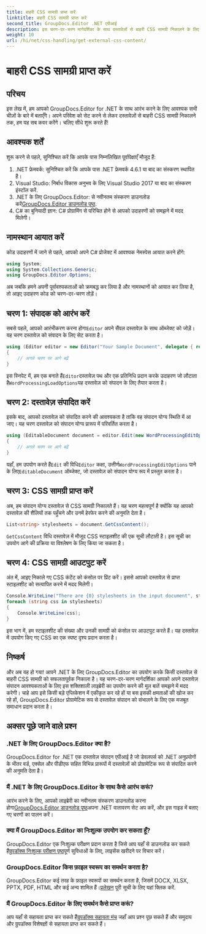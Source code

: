 ```yaml
---
title: बाहरी CSS सामग्री प्राप्त करें
linktitle: बाहरी CSS सामग्री प्राप्त करें
second_title: GroupDocs.Editor .NET एपीआई
description: इस चरण-दर-चरण मार्गदर्शिका के साथ दस्तावेज़ों से बाहरी CSS सामग्री निकालने के लिए .NET के लिए GroupDocs.Editor का उपयोग करना सीखें। दस्तावेज़ एकीकृत करने वाले डेवलपर्स के लिए बिल्कुल सही।
weight: 10
url: /hi/net/css-handling/get-external-css-content/
---
```


# बाहरी CSS सामग्री प्राप्त करें

## परिचय
इस लेख में, हम आपको GroupDocs.Editor for .NET के साथ आरंभ करने के लिए आवश्यक सभी चीज़ों के बारे में बताएँगे। अपने परिवेश को सेट करने से लेकर दस्तावेज़ों से बाहरी CSS सामग्री निकालने तक, हम यह सब कवर करेंगे। चलिए सीधे शुरू करते हैं!
## आवश्यक शर्तें
शुरू करने से पहले, सुनिश्चित करें कि आपके पास निम्नलिखित पूर्वापेक्षाएँ मौजूद हैं:
1. .NET फ्रेमवर्क: सुनिश्चित करें कि आपके पास .NET फ्रेमवर्क 4.6.1 या बाद का संस्करण स्थापित है।
2. Visual Studio: निर्बाध विकास अनुभव के लिए Visual Studio 2017 या बाद का संस्करण इंस्टॉल करें.
3.  .NET के लिए GroupDocs.Editor: से नवीनतम संस्करण डाउनलोड करें[GroupDocs.Editor डाउनलोड पृष्ठ](https://releases.groupdocs.com/editor/net/).
4. C# का बुनियादी ज्ञान: C# प्रोग्रामिंग से परिचित होने से आपको उदाहरणों को समझने में मदद मिलेगी।
## नामस्थान आयात करें
कोड उदाहरणों में जाने से पहले, आपको अपने C# प्रोजेक्ट में आवश्यक नेमस्पेस आयात करने होंगे:
```csharp
using System;
using System.Collections.Generic;
using GroupDocs.Editor.Options;
```
अब जबकि हमने अपनी पूर्वावश्यकताओं को क्रमबद्ध कर लिया है और नामस्थानों को आयात कर लिया है, तो आइए उदाहरण कोड को चरण-दर-चरण तोड़ें।
## चरण 1: संपादक को आरंभ करें
 सबसे पहले, आपको आरंभीकरण करना होगा`Editor` अपने सैंपल दस्तावेज़ के साथ ऑब्जेक्ट को जोड़ें। यह चरण दस्तावेज़ को संपादन के लिए सेट करता है।
```csharp
using (Editor editor = new Editor("Your Sample Document", delegate { return new WordProcessingLoadOptions(); }))
{
    // अगले चरण पर आगे बढ़ें
}
```
 इस स्निपेट में, हम एक बनाते हैं`Editor`दस्तावेज़ पथ और एक प्रतिनिधि प्रदान करके उदाहरण जो लौटाता है`WordProcessingLoadOptions`यह दस्तावेज़ को संपादन के लिए तैयार करता है।
## चरण 2: दस्तावेज़ संपादित करें
इसके बाद, आपको दस्तावेज़ को संपादित करने की आवश्यकता है ताकि वह संपादन योग्य स्थिति में आ जाए। यह चरण दस्तावेज़ को संपादन योग्य प्रारूप में परिवर्तित करता है।
```csharp
using (EditableDocument document = editor.Edit(new WordProcessingEditOptions()))
{
    // अगले चरण पर आगे बढ़ें
}
```
 यहाँ, हम उपयोग करते हैं`Edit` की विधि`Editor` कक्षा, उत्तीर्ण`WordProcessingEditOptions` पाने के लिए`EditableDocument` ऑब्जेक्ट, जो दस्तावेज़ को संपादन योग्य रूप में प्रस्तुत करता है।
## चरण 3: CSS सामग्री प्राप्त करें
अब, हम संपादन योग्य दस्तावेज़ से CSS सामग्री निकालते हैं। यह चरण महत्वपूर्ण है क्योंकि यह आपको दस्तावेज़ की शैलियों तक पहुँचने और उनमें हेरफेर करने की अनुमति देता है।
```csharp
List<string> stylesheets = document.GetCssContent();
```
`GetCssContent` विधि दस्तावेज़ में मौजूद CSS स्टाइलशीट की एक सूची लौटाती है। इस सूची का उपयोग आगे की प्रक्रिया या विश्लेषण के लिए किया जा सकता है।
## चरण 4: CSS सामग्री आउटपुट करें
अंत में, आइए निकाले गए CSS कंटेंट को कंसोल पर प्रिंट करें। इससे आपको दस्तावेज़ से प्राप्त स्टाइलशीट को सत्यापित करने में मदद मिलेगी।
```csharp
Console.WriteLine("There are {0} stylesheets in the input document", stylesheets.Count);
foreach (string css in stylesheets)
{
    Console.WriteLine(css);
}
```
इस भाग में, हम स्टाइलशीट की संख्या और उनकी सामग्री को कंसोल पर आउटपुट करते हैं। यह दस्तावेज़ में उपयोग किए गए CSS का एक स्पष्ट दृश्य प्रदान करता है।
## निष्कर्ष
और अब यह हो गया! आपने .NET के लिए GroupDocs.Editor का उपयोग करके किसी दस्तावेज़ से बाहरी CSS सामग्री को सफलतापूर्वक निकाला है। यह चरण-दर-चरण मार्गदर्शिका आपको अपने दस्तावेज़ संपादन आवश्यकताओं के लिए इस शक्तिशाली लाइब्रेरी का उपयोग करने की मूल बातें समझने में मदद करेगी। चाहे आप इसे किसी बड़े एप्लिकेशन में एकीकृत कर रहे हों या बस इसकी क्षमताओं की खोज कर रहे हों, GroupDocs.Editor प्रोग्रामेटिक रूप से दस्तावेज़ संपादन को संभालने के लिए एक मजबूत समाधान प्रदान करता है।
## अक्सर पूछे जाने वाले प्रश्न
### .NET के लिए GroupDocs.Editor क्या है?
GroupDocs.Editor for .NET एक दस्तावेज़ संपादन एपीआई है जो डेवलपर्स को .NET अनुप्रयोगों के भीतर वर्ड, एक्सेल और पीडीएफ सहित विभिन्न प्रारूपों में दस्तावेज़ों को प्रोग्रामेटिक रूप से संपादित करने की अनुमति देता है।
### मैं .NET के लिए GroupDocs.Editor के साथ कैसे आरंभ करूं?
 आरंभ करने के लिए, आपको लाइब्रेरी का नवीनतम संस्करण डाउनलोड करना होगा[GroupDocs.Editor डाउनलोड पृष्ठ](https://releases.groupdocs.com/editor/net/)अपना .NET वातावरण सेट अप करें, और इस गाइड में बताए गए चरणों का पालन करें।
### क्या मैं GroupDocs.Editor का निःशुल्क उपयोग कर सकता हूँ?
 GroupDocs.Editor एक निःशुल्क परीक्षण प्रदान करता है जिसे आप यहाँ से डाउनलोड कर सकते हैं[ग्रुपडॉक्स निःशुल्क परीक्षण पृष्ठ](https://releases.groupdocs.com/)पूर्ण सुविधाओं के लिए, लाइसेंस खरीदने पर विचार करें।
### GroupDocs.Editor किस फ़ाइल स्वरूप का समर्थन करता है?
 GroupDocs.Editor कई तरह के फ़ाइल स्वरूपों का समर्थन करता है, जिसमें DOCX, XLSX, PPTX, PDF, HTML और कई अन्य शामिल हैं।[प्रलेखन](https://tutorials.groupdocs.com/editor/net/) पूरी सूची के लिए यहां क्लिक करें.
### मैं GroupDocs.Editor के लिए समर्थन कैसे प्राप्त करूं?
 आप यहाँ से सहायता प्राप्त कर सकते हैं[ग्रुपडॉक्स सहायता मंच](https://forum.groupdocs.com/c/editor/20) जहाँ आप प्रश्न पूछ सकते हैं और समुदाय और ग्रुपडॉक्स विशेषज्ञों से सहायता प्राप्त कर सकते हैं।